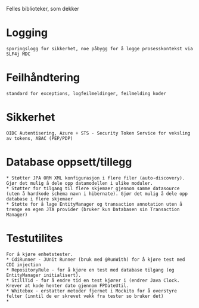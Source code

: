 Felles biblioteker, som dekker

# Logging
	sporingslogg for sikkerhet, noe påbygg for å logge prosesskontekst via SLF4j MDC
# Feilhåndtering 
	standard for exceptions, logfeilmeldinger, feilmelding koder
# Sikkerhet 
	OIDC Autentisering, Azure + STS - Security Token Service for veksling av tokens, ABAC (PEP/PDP)
# Database oppsett/tillegg
	* Støtter JPA ORM XML konfigurasjon i flere filer (auto-discovery). Gjør det mulig å dele opp datamodellen i ulike moduler.
	* Støtter for tilgang til flere skjemaer gjennom samme datasource (uten å hardkode schema navn i hibernate). Gjør det mulig å dele opp database i flere skjemaer
	* Støtte for å lage EntityManager og transaction annotation uten å trenge en egen JTA provider (bruker kun Databasen sin Transaction Manager)

# Testutilites
	For å kjøre enhetstester.
	* CdiRunner - JUnit Runner (bruk med @RunWith) for å kjøre test med CDI injection
	* RepositoryRule - for å kjøre en test med database tilgang (og EntityManager initialisert).  
	* StillTid - for å endre tid en test kjører i (endrer Java Clock. Krever at kode henter dato gjennom FPDateUtil.
	* Whitebox - erstatter metoder fjernet i Mockito for å overstyre felter (inntil de er skrevet vekk fra tester so bruker det)
	* 
	
	
	
